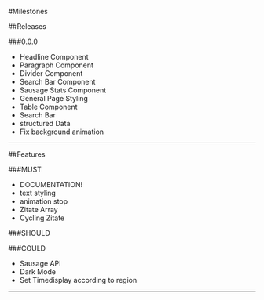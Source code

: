 #Milestones

##Releases

###0.0.0
- Headline Component
- Paragraph Component
- Divider Component
- Search Bar Component
- Sausage Stats Component
- General Page Styling
- Table Component
- Search Bar
- structured Data
- Fix background animation

___

##Features

###MUST
- DOCUMENTATION!
- text styling
- animation stop
- Zitate Array
- Cycling Zitate

###SHOULD

###COULD
- Sausage API
- Dark Mode
- Set Timedisplay according to region

___
